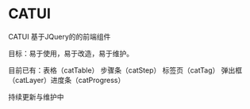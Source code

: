 # CATUI
CATUI
基于JQuery的的前端组件

目标：易于使用，易于改造，易于维护。

目前已有：表格（catTable） 步骤条（catStep） 标签页（catTag） 弹出框（catLayer）进度条（catProgress）


持续更新与维护中
